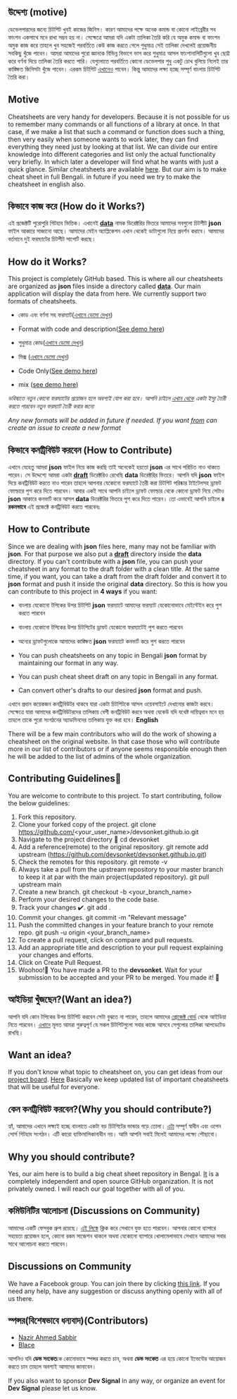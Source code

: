 ## উদ্দেশ্য (motive)

ডেভেলপারদের জন্যে চিটশিট খুবই কাজের জিনিস। কারণ আমাদের পক্ষে অনেক কমান্ড বা কোনো লাইব্রেরীর সব ফাংশন একসাথে মনে রাখা সম্ভব হয় না। সেক্ষেত্রে আমরা যদি একটা তালিকা তৈরি করি যে অমুক কমান্ড বা ফাংশন অমুক কাজ করে তাহলে খুব সহজেই পরবর্তিতে কেউ কাজ করতে গেলে শুধুমাত্র সেই তালিকা দেখলেই প্রয়োজনীয় সবকিছু খুঁজে পাবেন। আমরা আমাদের পুরো জ্ঞানকে বিভিন্ন বিভাগে ভাগ করে শুধুমাত্র আসল ফাংশানালিটিগুলো খুব ছোট্ট করে বর্ণনা দিয়ে তালিকা তৈরি করতে পারি। যেগুলোতে পরবর্তিতে কোনো ডেভেলপার শুধু একটু চোখ বুলিয়ে নিলেই তার কাঙ্ক্ষিত জিনিসটা খুঁজে পাবেন। এরকম চিটশিট [এখানেও](https://devhints.io/) পাবেন। কিন্তু আমাদের লক্ষ্য হচ্ছে সম্পূর্ণ বাংলায় চিটশিট তৈরি করা।

## Motive

Cheatsheets are very handy for developers. Because it is not possible for us to remember many commands or all functions of a library at once. In that case, if we make a list that such a command or function does such a thing, then very easily when someone wants to work later, they can find everything they need just by looking at that list. We can divide our entire knowledge into different categories and list only the actual functionality very briefly. In which later a developer will find what he wants with just a quick glance. Similar cheatsheets are available [here](https://devhints.io/). But our aim is to make cheat sheet in full Bengali. in future if you need we try to make the cheatsheet in english also.


## কিভাবে কাজ করে (How do it Works?)

এই প্রজেক্টটি পুরোপুরি গিটহাব ভিত্তিক। এখানেই [**data**](https://github.com/devsonket/devsonket.github.io/tree/develop/data) নামক ডিরেক্টরির ভিতরে আমাদের সবগুলো চিটশীট **json** ফাইল আকারে সাজানো আছে। আমাদের মেইন অ্যাপ্লিকেশন এখান থেকেই ডাটাগুলো নিয়ে প্রদর্শন করাবে। আমাদের বর্তমানে দুই ফরম্যাটের চিটশীট সাপোর্ট করছে।

## How do it Works?

This project is completely GitHub based. This is where all our cheatsheets are organized as **json** files inside a directory called [**data**](https://github.com/devsonket/devsonket.github.io/tree/develop/data). Our main application will display the data from here. We currently support two formats of cheatsheets.

- কোড এবং বর্ণনা সহ ফরম্যাট([এখানে ডেমো দেখুন](https://github.com/devsonket/devsonket.github.io/blob/develop/data/demo/codendesc.json))

- Format with code and description([See demo here](https://github.com/devsonket/devsonket.github.io/blob/develop/data/demo/codendesc.json))

- শুধুমাত্র কোড([এখানে ডেমো দেখুন](https://github.com/devsonket/devsonket.github.io/blob/develop/data/demo/onlycode.json))
- মিক্স ([এখানে ডেমো দেখুন](https://github.com/devsonket/devsonket.github.io/blob/develop/data/demo/mix.json))
                  
- Code Only([See demo here](https://github.com/devsonket/devsonket.github.io/blob/develop/data/demo/onlycode.json))
- mix ([see demo here](https://github.com/devsonket/devsonket.github.io/blob/develop/data/demo/mix.json))


_ভবিষ্যতে নতুন কোনো ফরম্যাটের প্রয়োজন হলে অবশ্যই যোগ করা হবে। আপনি চাইলে [এখান থেকে](https://github.com/devsonket/devsonket.github.io/issues/new?title=%E0%A6%95%E0%A6%BF%E0%A6%B8%E0%A7%87%E0%A6%B0%20%E0%A6%9C%E0%A6%A8%E0%A7%8D%E0%A6%AF%E0%A7%87%20%E0%A6%AB%E0%A6%B0%E0%A6%AE%E0%A7%8D%E0%A6%AF%E0%A6%BE%E0%A6%9F&body=%E0%A6%AC%E0%A6%BF%E0%A6%B8%E0%A7%8D%E0%A6%A4%E0%A6%BE%E0%A6%B0%E0%A6%BF%E0%A6%A4%20%E0%A6%AC%E0%A6%B2%E0%A7%81%E0%A6%A8&labels=%E0%A6%A8%E0%A6%A4%E0%A7%81%E0%A6%A8%20%E0%A6%AB%E0%A6%B0%E0%A6%AE%E0%A7%8D%E0%A6%AF%E0%A6%BE%E0%A6%9F) একটা ইস্যু তৈরী করতে পারবেন নতুন ফরম্যাট তৈরী করার জন্যে_

_Any new formats will be added in future if needed. If you want [from](https://github.com/devsonket/devsonket.github.io/issues/new?title=%E0%A6%95%E0%A6%BF%E0%A6%B8%E0%A7%87%E0%A6%B0%20%E0%A6%9C%E0%A6%A8%E0%A7%8D%E0%A6%AF%E0%A7%87%20%E0%A6%AB%E0%A6%B0%E0%A6%AE%E0%A7%8D%E0%A6%AF%E0%A6%BE%E0%A6%9F&body=%E0%A6%AC%E0%A6%BF%E0%A6%B8%E0%A7%8D%E0%A6%A4%E0%A6%BE%E0%A6%B0%E0%A6%BF%E0%A6%A4%20%E0%A6%AC%E0%A6%B2%E0%A7%81%E0%A6%A8&labels=%E0%A6%A8%E0%A6%A4%E0%A7%81%E0%A6%A8%20%E0%A6%AB%E0%A6%B0%E0%A6%AE%E0%A7%8D%E0%A6%AF%E0%A6%BE%E0%A6%9F) can create an issue to create a new format_

## কিভাবে কনট্রিবিউট করবেন  (How to Contribute)

এখানে যেহেতু আমরা **json** ফাইল নিয়ে কাজ করছি তাই অনেকেই হয়তো **json** এর সাথে পরিচিত নাও থাকতে পারেন। সে উদ্দেশ্যে আমরা একটা [**draft**](https://github.com/devsonket/devsonket.github.io/tree/develop/data/draft) ডিরেক্টরিও রেখেছি **data** ডিরেক্টরির ভিতরে। আপনি যদি **json** ফাইল দিয়ে কনট্রিবিউট করতে নাও পারেন তাহলে আপনার যেকোনো ফরম্যাটে তৈরী করা চিটশিট পরিষ্কার টাইটেলসহ ড্রাফট ফোল্ডারে পুশ করে দিতে পারবেন। আবার একই সাথে আপনি চাইলে ড্রাফট ফোল্ডার থেকে কোনো ড্রাফট নিয়ে সেটাও **json** আকারে কনভার্ট করে আসল **data** ডিরেক্টরির ভিতরে পুশ করে দিতে পারেন। তো এভাবেই আপনি চাইলে **৪ রকমভাবে** এই প্রজেক্টে কনট্রিবিউট করতে পারবেনঃ

## How to Contribute

Since we are dealing with **json** files here, many may not be familiar with **json**. For that purpose we also put a [**draft**](https://github.com/devsonket/devsonket.github.io/tree/develop/data/draft) directory inside the **data** directory. If you can't contribute with a **json** file, you can push your cheatsheet in any format to the draft folder with a clean title. At the same time, if you want, you can take a draft from the draft folder and convert it to **json** format and push it inside the original **data** directory. So this is how you can contribute to this project in **4 ways** if you want:


- বাংলায় যেকোনো টপিকের উপর চিটশিট **json** ফরম্যাটে আমাদের ফরম্যাট যেকোনোভাবে মেইন্টেইন করে পুশ করতে পারবেন
- বাংলায় যেকোনো টপিকের উপর চিটশিটের ড্রাফট যেকোনো ফরম্যাটেই পুশ করতে পারবেন
- অন্যের ড্রাফটগুলোকে আমাদের কাঙ্ক্ষিত **json** ফরম্যাটে কনভার্ট করে পুশ করতে পারবেন

- You can push cheatsheets on any topic in Bengali **json** format by maintaining our format in any way.
- You can push cheat sheet draft on any topic in Bengali in any format.
- Can convert other's drafts to our desired **json** format and push.

এখানে প্রধান কয়েকজন কনট্রিবিউটর থাকবে যারা একটা চিটশিটকে আসল ওয়েবসাইটে দেখানোর কাজটা করবে। সেক্ষেত্রে যারা আমাদের কনট্রিবিউটরদের তালিকায় বেশী কনট্রিবিউট করবে অথবা যেকেউ যদি যথেষ্ট দায়িত্ববান মনে হয় তাহলে তাকে পুরো সংগঠনের অ্যাডমিনদের তালিকায় যুক্ত করা হবে।
**English**

There will be a few main contributors who will do the work of showing a cheatsheet on the original website. In that case those who will contribute more in our list of contributors or if anyone seems responsible enough then he will be added to the list of admins of the whole organization.

## Contributing Guidelines📝

You are welcome to contribute to this project.
To start contributing, follow the below guidelines:
1. Fork this repository.
2. Clone your forked copy of the project.
git clone https://github.com/<your_user_name>/devsonket.github.io.git
3. Navigate to the project directory 📁
cd devsonket
4. Add a reference(remote) to the original repository.
git remote add upstream (https://github.com/devsonket/devsonket.github.io.git)
5. Check the remotes for this repository.
git remote -v
6. Always take a pull from the upstream repository to your master branch to keep it at par with the main project(updated repository).
git pull upstream main
7. Create a new branch.
git checkout -b <your_branch_name>
8. Perform your desired changes to the code base.
9. Track your changes ✔️.
git add .
10. Commit your changes.
git commit -m "Relevant message"
11. Push the committed changes in your feature branch to your remote repo.
git push -u origin <your_branch_name>
12. To create a pull request, click on compare and pull requests.
13. Add an appropriate title and description to your pull request explaining your changes and efforts.
14. Click on Create Pull Request.
15. Woohoo!🥳 You have made a PR to the **devsonket**. Wait for your submission to be accepted and your PR to be merged.
You made it! 🎊

## আইডিয়া খুঁজছেন?(Want an idea?) 

আপনি যদি কোন টপিকের উপর চিটশিট করবেন সেটা বুঝতে না পারেন, তাহলে আমাদের [প্রোজেক্ট বোর্ড](https://github.com/devsonket/devsonket.github.io/projects/1?fullscreen=true) থেকে আইডিয়া নিতে পারবেন। [এখানে](https://github.com/devsonket/devsonket.github.io/projects/1?fullscreen=true) মূলত আমরা গুরুত্বপূর্ণ যে সকল চিটশিটগুলো সবার কাজে আসবে সেগুলোর তালিকা আপডেটেড রাখছি।

## Want an idea? 

If you don't know what topic to cheatsheet on, you can get ideas from our [project board](https://github.com/devsonket/devsonket.github.io/projects/1?fullscreen=true). [Here](https://github.com/devsonket/devsonket.github.io/projects/1?fullscreen=true) Basically we keep updated list of important cheatsheets that will be useful for everyone.

## কেন কনট্রিবিউট করবেন?(Why you should contribute?)  

হ্যাঁ, আমাদের এখানে লক্ষ্যই হচ্ছে বাংলাতে একটা বড় চিটশিটের ভান্ডার গড়ে তোলা। [এটা](https://github.com/devsonket) সম্পূর্ণ স্বাধীন এবং ওপেন সোর্স গিটহাব সংগঠন। এটি কারো ব্যক্তিমালিকানাধীন নয়। আমি আপনি সবাই মিলেই আমাদের লক্ষ্যে পৌছাবো।

## Why you should contribute?

Yes, our aim here is to build a big cheat sheet repository in Bengal. [It](https://github.com/devsonket) is a completely independent and open source GitHub organization. It is not privately owned. I will reach our goal together with all of you.


## কমিউনিটির আলোচনা (Discussions on Community)

আমাদের একটি ফেসবুক গ্রুপ রয়েছে। [এই লিঙ্কে](https://www.facebook.com/groups/675646289594096) ক্লিক করে সেখানে যুক্ত হতে পারবেন। আপনার কোনো ব্যাপারে সহায়তা প্রয়োজন হলে, কোনো রকম সাজেশন থাকলে অথবা যেকোনো ব্যাপারে খোলামেলাভাবে সেখানে আমাদের সবার সাথে আলোচনা করতে পারবেন।

## Discussions on Community

We have a Facebook group. You can join there by clicking [this link](https://www.facebook.com/groups/675646289594096). If you need any help, have any suggestion or discuss anything openly with all of us there.

## স্পন্সর(বিশেষভাবে ধন্যবাদ)**(Contributors)**

- [Nazir Ahmed Sabbir](https://github.com/NaSabbir)
- [Blace](https://blace.com.bd/)

আপনিও যদি **ডেভ সংকেত**কে কোনোভাবে স্পন্সর করতে চান, অথবা **ডেভ সংকেত** এর হয়ে কোনো ইভেন্টের আয়োজন করতে চান তাহলে অবশ্যই আমাদের জানাবেন।

If you also want to sponsor **Dev Signal** in any way, or organize an event for **Dev Signal** please let us know.